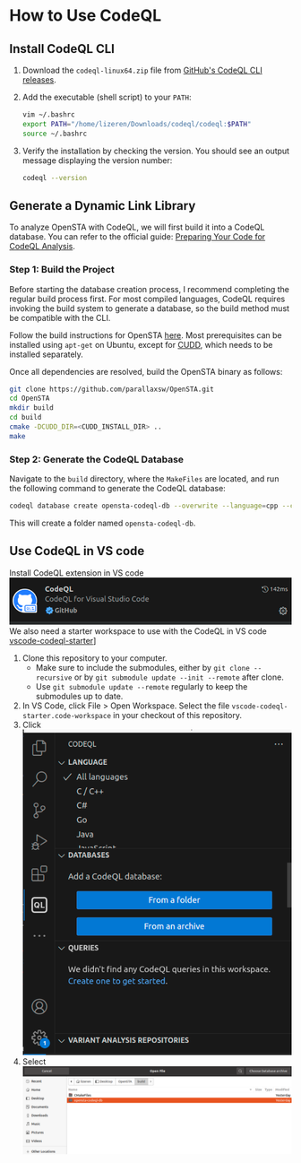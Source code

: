 
# How to Use CodeQL

## Install CodeQL CLI

1.  Download the `codeql-linux64.zip` file from [GitHub's CodeQL CLI releases](https://github.com/github/codeql-cli-binaries/releases).
    
2.  Add the executable (shell script) to your `PATH`:
    
    ```bash
    vim ~/.bashrc
    export PATH="/home/lizeren/Downloads/codeql/codeql:$PATH"
    source ~/.bashrc
    ```
    
3.  Verify the installation by checking the version. You should see an output message displaying the version number:
    
    ```bash
    codeql --version
    ```
    



## Generate a Dynamic Link Library

To analyze OpenSTA with CodeQL, we will first build it into a CodeQL database. You can refer to the official guide: [Preparing Your Code for CodeQL Analysis](https://docs.github.com/en/code-security/codeql-cli/using-the-codeql-cli/creating-codeql-databases).

### Step 1: Build the Project

Before starting the database creation process, I recommend completing the regular build process first. For most compiled languages, CodeQL requires invoking the build system to generate a database, so the build method must be compatible with the CLI.

Follow the build instructions for OpenSTA [here](https://github.com/The-OpenROAD-Project/OpenSTA). Most prerequisites can be installed using `apt-get` on Ubuntu, except for [CUDD](https://github.com/ivmai/cudd), which needs to be installed separately.

Once all dependencies are resolved, build the OpenSTA binary as follows:

```bash
git clone https://github.com/parallaxsw/OpenSTA.git
cd OpenSTA
mkdir build
cd build
cmake -DCUDD_DIR=<CUDD_INSTALL_DIR> ..
make
```

### Step 2: Generate the CodeQL Database

Navigate to the `build` directory, where the `MakeFiles` are located, and run the following command to generate the CodeQL database:

```bash
codeql database create opensta-codeql-db --overwrite --language=cpp --command="make"
```

This will create a folder named `opensta-codeql-db`.

## Use CodeQL in VS code
Install CodeQL extension in VS code
![CodeQL extension](../images/codeql/codeql_ext.png)
We also need a starter workspace to use with the CodeQL in VS code
[vscode-codeql-starter](https://github.com/github/vscode-codeql-starter/tree/main#vscode-codeql-starter)]
1.  Clone this repository to your computer.
    -   Make sure to include the submodules, either by  `git clone --recursive`  or by  `git submodule update --init --remote`  after clone.
    -   Use  `git submodule update --remote`  regularly to keep the submodules up to date.
2.  In VS Code, click File > Open Workspace. Select the file  `vscode-codeql-starter.code-workspace`  in your checkout of this repository.
3.	Click ![CodeQL extension](../images/codeql/select_folder.png)
4.	Select ![CodeQL extension](../images/codeql/select_database.png)